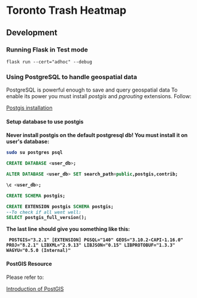 <h1>Toronto Trash Heatmap</h1>

<h2>Development</h2>
<h3>Running Flask in Test mode</h3>
<code>flask run --cert="adhoc" --debug</code>
<h3>Using PostgreSQL to handle geospatial data</h3>
PostgreSQL is powerful enough to save and query geospatial data
To enable its power you must install <i>postgis</i> and <i>pgrouting</i> extensions. Follow: 

[Postgis installation](https://trac.osgeo.org/postgis/wiki/UsersWikiPostGIS3UbuntuPGSQLApt)

<h4>Setup database to use postgis<h4>
<b>Never install postgis on the default postgresql db!</b>
You must install it on user's database:

```bash
sudo su postgres psql
```

```sql
CREATE DATABASE <user_db>;

ALTER DATABASE <user_db> SET search_path=public,postgis,contrib;

\c <user_db>;

CREATE SCHEMA postgis;

CREATE EXTENSION postgis SCHEMA postgis;
--To check if all went well:
SELECT postgis_full_version();
```
The last line should give you something like this:
```
 POSTGIS="3.2.1" [EXTENSION] PGSQL="140" GEOS="3.10.2-CAPI-1.16.0" PROJ="8.2.1" LIBXML="2.9.13" LIBJSON="0.15" LIBPROTOBUF="1.3.3" WAGYU="0.5.0 (Internal)"
 ```

 <h4>PostGIS Resource</h4>
 Please refer to:

[Introduction of PostGIS](https://postgis.net/workshops/postgis-intro/index.html)
